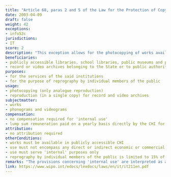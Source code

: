```yaml
---
title: "Article 68, paras 2 and 5 of the Law for the Protection of Copyright and Neighbouring Rights"
date: 2003-04-09 
draft: false
weight: 42
exceptions:
- info52c
jurisdictions:
- IT
score: 2
description: "This exception allows for the photocopying of works available in publicly accessible libraries or in school libraries, in public museums or in public archives for the services of the said institutions shall be permitted, if made without any direct or indirect economic or commercial advantage. Also, reproductions by the means of reprography are permitted within the public CHI, for personal use and for no more than 15% of a printed work, upon payment of a lump sum remuneration in favour of rightholders, paid on a yearly basis directly by the CHI. Under art. 69(2) or the Law, record or video libraries belonging to the State or to public authorities can reproduce in a single copy phonograms and videograms containing cinematographic or audiovisual works or sequences of moving images, either they be with or without sound." 
beneficiaries:
- publicly accessible libraries, school libraries, public museums and public archives
- record or video archives belonging to the State or to public authorities
purposes: 
- for the services of the said institutions
- for the purpose of reprography by individual members of the public
usage:
- photocopying (only analogue reproduction)
- reproduction (in a single copy) for record and video archives
subjectmatter:
- works 
- phonograms and videograms
compensation:
- no compensation required for 'internal use'
- lump sum remuneration paid on a yearly basis directly by the CHI for reprography by individual members of the public 
attribution: 
- no attribution required
otherConditions: 
- works must be available in publicly accessible CHI
- use must not encompass any direct or indirect economic or commercial advantage
- use must serve 'internal' purposes only
- reprography by individual members of the public is limited to 15% of the printed work, unless the work is out-of commerce
remarks: "The provisions concerning 'internal use' are interpreted as allowing the CHI to make a 'back-up copy' and not increase the number of copies available for lending."
link: https://www.wipo.int/edocs/lexdocs/laws/en/it/it211en.pdf
---
```

